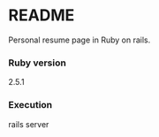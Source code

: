 # README

Personal resume page in Ruby on rails.



<h3>Ruby version</h3>
2.5.1

<h3>Execution</h3>

rails server


